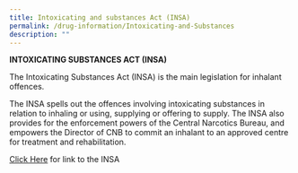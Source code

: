 ```yaml
---
title: Intoxicating and substances Act (INSA)
permalink: /drug-information/Intoxicating-and-Substances
description: ""
---
```





**INTOXICATING SUBSTANCES ACT (INSA)**

The Intoxicating Substances Act (INSA) is the main legislation for inhalant offences.

The INSA spells out the offences involving intoxicating substances in relation to inhaling or using, supplying or offering to supply. The INSA also provides for the enforcement powers of the Central Narcotics Bureau, and empowers the Director of CNB to commit an inhalant to an approved centre for treatment and rehabilitation.

[Click Here](https://sso.agc.gov.sg/Act/ISA1987) for link to the INSA